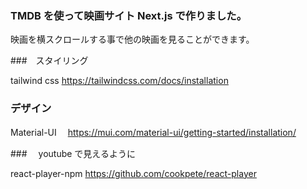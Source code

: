 ### TMDB を使って映画サイト Next.js で作りました。

映画を横スクロールする事で他の映画を見ることができます。

###　スタイリング

tailwind css https://tailwindcss.com/docs/installation

### デザイン

Material-UI 　https://mui.com/material-ui/getting-started/installation/

###　 youtube で見えるように

react-player-npm https://github.com/cookpete/react-player

